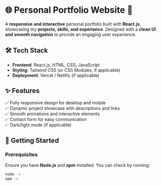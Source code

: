 # 🌐 Personal Portfolio Website 🚀  

A **responsive and interactive** personal portfolio built with **React.js**, showcasing my **projects, skills, and experience**. Designed with a **clean UI and smooth navigation** to provide an engaging user experience.  

## 🛠 Tech Stack  
- **Frontend**: React.js, HTML, CSS, JavaScript  
- **Styling**: Tailwind CSS (or CSS Modules, if applicable)  
- **Deployment**: Vercel / Netlify (if applicable)  

## ✨ Features  
✅ Fully responsive design for desktop and mobile  
✅ Dynamic project showcase with descriptions and links  
✅ Smooth animations and interactive elements  
✅ Contact form for easy communication  
✅ Dark/light mode (if applicable)  

## 🚀 Getting Started  

### Prerequisites  
Ensure you have **Node.js** and **npm** installed. You can check by running:  
```sh
node -v
npm -v
